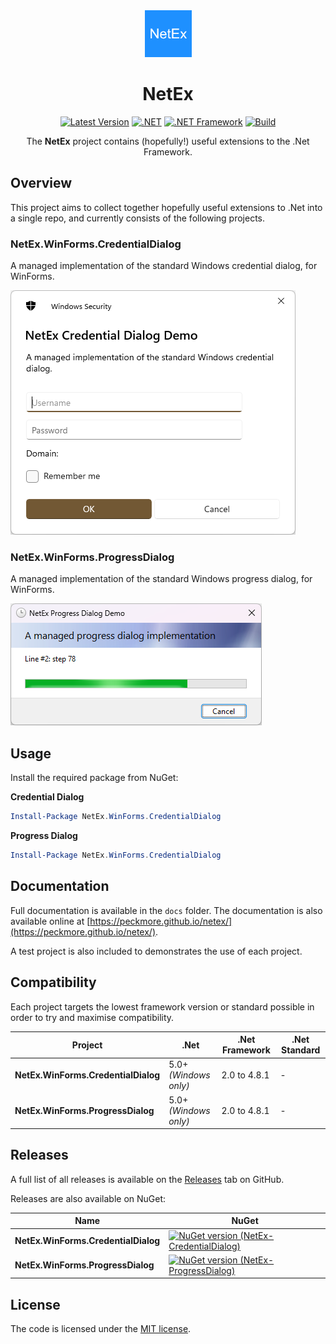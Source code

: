 <div align="center">

<img src="resources/icon.png" alt="NetEx.WinForms.ProgressDialog" width="75" />

# NetEx
[![Latest Version](https://img.shields.io/github/v/release/Peckmore/NetEx?label=Latest%20Version)](https://github.com/Peckmore/NetEx/releases)
[![.NET](https://img.shields.io/badge/.NET%20-5.0+-8A2BE2)](https://dotnet.microsoft.com/download)
[![.NET Framework](https://img.shields.io/badge/.net%20framework-2.0+-8A2BE2)](https://dotnet.microsoft.com/en-us/download/dotnet-framework)
[![Build](https://img.shields.io/github/actions/workflow/status/peckmore/NetEx/build.yml?label=Build%20Staus)](https://dotnet.microsoft.com/download)

The **NetEx** project contains (hopefully!) useful extensions to the .Net Framework.

</div>

## Overview
This project aims to collect together hopefully useful extensions to .Net into a single repo, and currently consists of the following projects.

### NetEx.WinForms.CredentialDialog
A managed implementation of the standard Windows credential dialog, for WinForms.

![A credential dialog with upgraded appearance.](docs/images/credential-dialog-new.png)

### NetEx.WinForms.ProgressDialog
A managed implementation of the standard Windows progress dialog, for WinForms.

![A progress dialog with upgraded appearance.](docs/images/progress-dialog-new.png)

## Usage

Install the required package from NuGet:

**Credential Dialog**
```powershell
Install-Package NetEx.WinForms.CredentialDialog
```

**Progress Dialog**
```powershell
Install-Package NetEx.WinForms.CredentialDialog
```

## Documentation
Full documentation is available in the `docs` folder. The documentation is also available online at [https://peckmore.github.io/netex/](https://peckmore.github.io/netex/).

A test project is also included to demonstrates the use of each project.

## Compatibility
Each project targets the lowest framework version or standard possible in order to try and maximise compatibility.

| Project                             | .Net                     | .Net Framework | .Net Standard |
|-------------------------------------|--------------------------|----------------|---------------|
| **NetEx.WinForms.CredentialDialog** | 5.0+<br>*(Windows only)* | 2.0 to 4.8.1   | -             |
| **NetEx.WinForms.ProgressDialog**   | 5.0+<br>*(Windows only)* | 2.0 to 4.8.1   | -             |

## Releases

A full list of all releases is available on the [Releases](https://github.com/Peckmore/netex.winforms.progressdialog/releases) tab on GitHub.

Releases are also available on NuGet:

| Name                                | NuGet |
|-------------------------------------|-------|
| **NetEx.WinForms.CredentialDialog** | [![NuGet version (NetEx-CredentialDialog)](https://img.shields.io/nuget/v/NetEx.WinForms.CredentialDialog.svg)](https://www.nuget.org/packages/NetEx.WinForms.CredentialDialog/) |
| **NetEx.WinForms.ProgressDialog**   | [![NuGet version (NetEx-ProgressDialog)](https://img.shields.io/nuget/v/NetEx.WinForms.ProgressDialog.svg)](https://www.nuget.org/packages/NetEx.WinForms.ProgressDialog/) |

##  License

The code is licensed under the [MIT license](https://github.com/Peckmore/netex.winforms.progressdialog?tab=MIT-1-ov-file#readme).